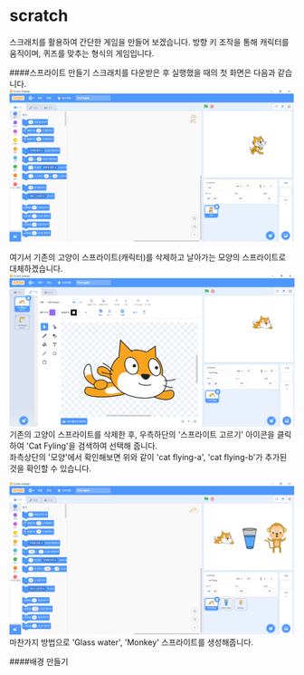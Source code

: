 # scratch

스크래치를 활용하여 간단한 게임을 만들어 보겠습니다.
방향 키 조작을 통해 캐릭터를 움직이며, 퀴즈를 맞추는 형식의 게임입니다.  

####스프라이트 만들기
스크래치를 다운받은 후 실행했을 때의 첫 화면은 다음과 같습니다.
![scr1](./images/1.png)

여기서 기존의 고양이 스프라이트(캐릭터)를 삭제하고 날아가는 모양의 스프라이트로 대체하겠습니다.
![scr2](./images/2.png)
기존의 고양이 스프라이트를 삭제한 후, 우측하단의 '스프라이트 고르기' 아이콘을 클릭하여 'Cat Fyling'을 검색하여 선택해 줍니다.   
좌측상단의 '모양'에서 확인해보면 위와 같이 'cat flying-a', 'cat flying-b'가 추가된 것을 확인할 수 있습니다.

![scr3](./images/3.png)
마찬가지 방법으로 'Glass water', 'Monkey' 스프라이트를 생성해줍니다.

####배경 만들기
